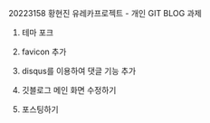 20223158 황현진 
유레카프로젝트 - 개인 GIT BLOG 과제

1. 테마 포크
    
2. favicon 추가

3. disqus를 이용하여 댓글 기능 추가

4. 깃블로그 메인 화면 수정하기

5. 포스팅하기